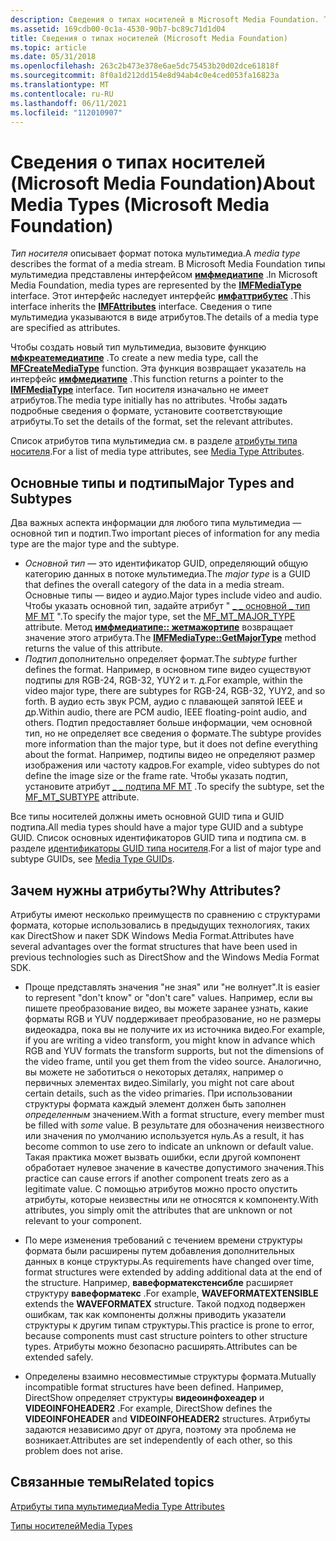```yaml
---
description: Сведения о типах носителей в Microsoft Media Foundation. Тип носителя описывает формат потока мультимедиа.
ms.assetid: 169cdb00-0c1a-4530-90b7-bc89c71d1d04
title: Сведения о типах носителей (Microsoft Media Foundation)
ms.topic: article
ms.date: 05/31/2018
ms.openlocfilehash: 263c2b473e378e6ae5dc75453b20d02dce61818f
ms.sourcegitcommit: 8f0a1d212dd154e8d94ab4c0e4ced053fa16823a
ms.translationtype: MT
ms.contentlocale: ru-RU
ms.lasthandoff: 06/11/2021
ms.locfileid: "112010907"
---
```

# <a name="about-media-types-microsoft-media-foundation"></a><span data-ttu-id="f3b08-104">Сведения о типах носителей (Microsoft Media Foundation)</span><span class="sxs-lookup"><span data-stu-id="f3b08-104">About Media Types (Microsoft Media Foundation)</span></span>

<span data-ttu-id="f3b08-105">*Тип носителя* описывает формат потока мультимедиа.</span><span class="sxs-lookup"><span data-stu-id="f3b08-105">A *media type* describes the format of a media stream.</span></span> <span data-ttu-id="f3b08-106">В Microsoft Media Foundation типы мультимедиа представлены интерфейсом [**имфмедиатипе**](/windows/desktop/api/mfobjects/nn-mfobjects-imfmediatype) .</span><span class="sxs-lookup"><span data-stu-id="f3b08-106">In Microsoft Media Foundation, media types are represented by the [**IMFMediaType**](/windows/desktop/api/mfobjects/nn-mfobjects-imfmediatype) interface.</span></span> <span data-ttu-id="f3b08-107">Этот интерфейс наследует интерфейс [**имфаттрибутес**](/windows/desktop/api/mfobjects/nn-mfobjects-imfattributes) .</span><span class="sxs-lookup"><span data-stu-id="f3b08-107">This interface inherits the [**IMFAttributes**](/windows/desktop/api/mfobjects/nn-mfobjects-imfattributes) interface.</span></span> <span data-ttu-id="f3b08-108">Сведения о типе мультимедиа указываются в виде атрибутов.</span><span class="sxs-lookup"><span data-stu-id="f3b08-108">The details of a media type are specified as attributes.</span></span>

<span data-ttu-id="f3b08-109">Чтобы создать новый тип мультимедиа, вызовите функцию [**мфкреатемедиатипе**](/windows/desktop/api/mfapi/nf-mfapi-mfcreatemediatype) .</span><span class="sxs-lookup"><span data-stu-id="f3b08-109">To create a new media type, call the [**MFCreateMediaType**](/windows/desktop/api/mfapi/nf-mfapi-mfcreatemediatype) function.</span></span> <span data-ttu-id="f3b08-110">Эта функция возвращает указатель на интерфейс [**имфмедиатипе**](/windows/desktop/api/mfobjects/nn-mfobjects-imfmediatype) .</span><span class="sxs-lookup"><span data-stu-id="f3b08-110">This function returns a pointer to the [**IMFMediaType**](/windows/desktop/api/mfobjects/nn-mfobjects-imfmediatype) interface.</span></span> <span data-ttu-id="f3b08-111">Тип носителя изначально не имеет атрибутов.</span><span class="sxs-lookup"><span data-stu-id="f3b08-111">The media type initially has no attributes.</span></span> <span data-ttu-id="f3b08-112">Чтобы задать подробные сведения о формате, установите соответствующие атрибуты.</span><span class="sxs-lookup"><span data-stu-id="f3b08-112">To set the details of the format, set the relevant attributes.</span></span>

<span data-ttu-id="f3b08-113">Список атрибутов типа мультимедиа см. в разделе [атрибуты типа носителя](media-type-attributes.md).</span><span class="sxs-lookup"><span data-stu-id="f3b08-113">For a list of media type attributes, see [Media Type Attributes](media-type-attributes.md).</span></span>

## <a name="major-types-and-subtypes"></a><span data-ttu-id="f3b08-114">Основные типы и подтипы</span><span class="sxs-lookup"><span data-stu-id="f3b08-114">Major Types and Subtypes</span></span>

<span data-ttu-id="f3b08-115">Два важных аспекта информации для любого типа мультимедиа — основной тип и подтип.</span><span class="sxs-lookup"><span data-stu-id="f3b08-115">Two important pieces of information for any media type are the major type and the subtype.</span></span>

-   <span data-ttu-id="f3b08-116">*Основной тип* — это идентификатор GUID, определяющий общую категорию данных в потоке мультимедиа.</span><span class="sxs-lookup"><span data-stu-id="f3b08-116">The *major type* is a GUID that defines the overall category of the data in a media stream.</span></span> <span data-ttu-id="f3b08-117">Основные типы — видео и аудио.</span><span class="sxs-lookup"><span data-stu-id="f3b08-117">Major types include video and audio.</span></span> <span data-ttu-id="f3b08-118">Чтобы указать основной тип, задайте атрибут " [ \_ \_ основной \_ тип MF MT](mf-mt-major-type-attribute.md) ".</span><span class="sxs-lookup"><span data-stu-id="f3b08-118">To specify the major type, set the [MF\_MT\_MAJOR\_TYPE](mf-mt-major-type-attribute.md) attribute.</span></span> <span data-ttu-id="f3b08-119">Метод [**имфмедиатипе:: жетмажортипе**](/windows/desktop/api/mfobjects/nf-mfobjects-imfmediatype-getmajortype) возвращает значение этого атрибута.</span><span class="sxs-lookup"><span data-stu-id="f3b08-119">The [**IMFMediaType::GetMajorType**](/windows/desktop/api/mfobjects/nf-mfobjects-imfmediatype-getmajortype) method returns the value of this attribute.</span></span>
-   <span data-ttu-id="f3b08-120">*Подтип* дополнительно определяет формат.</span><span class="sxs-lookup"><span data-stu-id="f3b08-120">The *subtype* further defines the format.</span></span> <span data-ttu-id="f3b08-121">Например, в основном типе видео существуют подтипы для RGB-24, RGB-32, YUY2 и т. д.</span><span class="sxs-lookup"><span data-stu-id="f3b08-121">For example, within the video major type, there are subtypes for RGB-24, RGB-32, YUY2, and so forth.</span></span> <span data-ttu-id="f3b08-122">В аудио есть звук PCM, аудио с плавающей запятой IEEE и др.</span><span class="sxs-lookup"><span data-stu-id="f3b08-122">Within audio, there are PCM audio, IEEE floating-point audio, and others.</span></span> <span data-ttu-id="f3b08-123">Подтип предоставляет больше информации, чем основной тип, но не определяет все сведения о формате.</span><span class="sxs-lookup"><span data-stu-id="f3b08-123">The subtype provides more information than the major type, but it does not define everything about the format.</span></span> <span data-ttu-id="f3b08-124">Например, подтипы видео не определяют размер изображения или частоту кадров.</span><span class="sxs-lookup"><span data-stu-id="f3b08-124">For example, video subtypes do not define the image size or the frame rate.</span></span> <span data-ttu-id="f3b08-125">Чтобы указать подтип, установите атрибут [ \_ \_ подтипа MF MT](mf-mt-subtype-attribute.md) .</span><span class="sxs-lookup"><span data-stu-id="f3b08-125">To specify the subtype, set the [MF\_MT\_SUBTYPE](mf-mt-subtype-attribute.md) attribute.</span></span>

<span data-ttu-id="f3b08-126">Все типы носителей должны иметь основной GUID типа и GUID подтипа.</span><span class="sxs-lookup"><span data-stu-id="f3b08-126">All media types should have a major type GUID and a subtype GUID.</span></span> <span data-ttu-id="f3b08-127">Список основных идентификаторов GUID типа и подтипа см. в разделе [идентификаторы GUID типа носителя](media-type-guids.md).</span><span class="sxs-lookup"><span data-stu-id="f3b08-127">For a list of major type and subtype GUIDs, see [Media Type GUIDs](media-type-guids.md).</span></span>

## <a name="why-attributes"></a><span data-ttu-id="f3b08-128">Зачем нужны атрибуты?</span><span class="sxs-lookup"><span data-stu-id="f3b08-128">Why Attributes?</span></span>

<span data-ttu-id="f3b08-129">Атрибуты имеют несколько преимуществ по сравнению с структурами формата, которые использовались в предыдущих технологиях, таких как DirectShow и пакет SDK Windows Media Format.</span><span class="sxs-lookup"><span data-stu-id="f3b08-129">Attributes have several advantages over the format structures that have been used in previous technologies such as DirectShow and the Windows Media Format SDK.</span></span>

-   <span data-ttu-id="f3b08-130">Проще представлять значения "не зная" или "не волнует".</span><span class="sxs-lookup"><span data-stu-id="f3b08-130">It is easier to represent "don't know" or "don't care" values.</span></span> <span data-ttu-id="f3b08-131">Например, если вы пишете преобразование видео, вы можете заранее узнать, какие форматы RGB и YUV поддерживает преобразование, но не размеры видеокадра, пока вы не получите их из источника видео.</span><span class="sxs-lookup"><span data-stu-id="f3b08-131">For example, if you are writing a video transform, you might know in advance which RGB and YUV formats the transform supports, but not the dimensions of the video frame, until you get them from the video source.</span></span> <span data-ttu-id="f3b08-132">Аналогично, вы можете не заботиться о некоторых деталях, например о первичных элементах видео.</span><span class="sxs-lookup"><span data-stu-id="f3b08-132">Similarly, you might not care about certain details, such as the video primaries.</span></span> <span data-ttu-id="f3b08-133">При использовании структуры формата каждый элемент должен быть заполнен *определенным* значением.</span><span class="sxs-lookup"><span data-stu-id="f3b08-133">With a format structure, every member must be filled with *some* value.</span></span> <span data-ttu-id="f3b08-134">В результате для обозначения неизвестного или значения по умолчанию используется нуль.</span><span class="sxs-lookup"><span data-stu-id="f3b08-134">As a result, it has become common to use zero to indicate an unknown or default value.</span></span> <span data-ttu-id="f3b08-135">Такая практика может вызвать ошибки, если другой компонент обработает нулевое значение в качестве допустимого значения.</span><span class="sxs-lookup"><span data-stu-id="f3b08-135">This practice can cause errors if another component treats zero as a legitimate value.</span></span> <span data-ttu-id="f3b08-136">С помощью атрибутов можно просто опустить атрибуты, которые неизвестны или не относятся к компоненту.</span><span class="sxs-lookup"><span data-stu-id="f3b08-136">With attributes, you simply omit the attributes that are unknown or not relevant to your component.</span></span>

-   <span data-ttu-id="f3b08-137">По мере изменения требований с течением времени структуры формата были расширены путем добавления дополнительных данных в конце структуры.</span><span class="sxs-lookup"><span data-stu-id="f3b08-137">As requirements have changed over time, format structures were extended by adding additional data at the end of the structure.</span></span> <span data-ttu-id="f3b08-138">Например, **вавеформатекстенсибле** расширяет структуру **вавеформатекс** .</span><span class="sxs-lookup"><span data-stu-id="f3b08-138">For example, **WAVEFORMATEXTENSIBLE** extends the **WAVEFORMATEX** structure.</span></span> <span data-ttu-id="f3b08-139">Такой подход подвержен ошибкам, так как компоненты должны приводить указатели структуры к другим типам структуры.</span><span class="sxs-lookup"><span data-stu-id="f3b08-139">This practice is prone to error, because components must cast structure pointers to other structure types.</span></span> <span data-ttu-id="f3b08-140">Атрибуты можно безопасно расширять.</span><span class="sxs-lookup"><span data-stu-id="f3b08-140">Attributes can be extended safely.</span></span>
-   <span data-ttu-id="f3b08-141">Определены взаимно несовместимые структуры формата.</span><span class="sxs-lookup"><span data-stu-id="f3b08-141">Mutually incompatible format structures have been defined.</span></span> <span data-ttu-id="f3b08-142">Например, DirectShow определяет структуры **видеоинфохеадер** и **VIDEOINFOHEADER2** .</span><span class="sxs-lookup"><span data-stu-id="f3b08-142">For example, DirectShow defines the **VIDEOINFOHEADER** and **VIDEOINFOHEADER2** structures.</span></span> <span data-ttu-id="f3b08-143">Атрибуты задаются независимо друг от друга, поэтому эта проблема не возникает.</span><span class="sxs-lookup"><span data-stu-id="f3b08-143">Attributes are set independently of each other, so this problem does not arise.</span></span>

## <a name="related-topics"></a><span data-ttu-id="f3b08-144">Связанные темы</span><span class="sxs-lookup"><span data-stu-id="f3b08-144">Related topics</span></span>

<dl> <dt>

[<span data-ttu-id="f3b08-145">Атрибуты типа мультимедиа</span><span class="sxs-lookup"><span data-stu-id="f3b08-145">Media Type Attributes</span></span>](media-type-attributes.md)
</dt> <dt>

[<span data-ttu-id="f3b08-146">Типы носителей</span><span class="sxs-lookup"><span data-stu-id="f3b08-146">Media Types</span></span>](media-types.md)
</dt> </dl>

 

 



